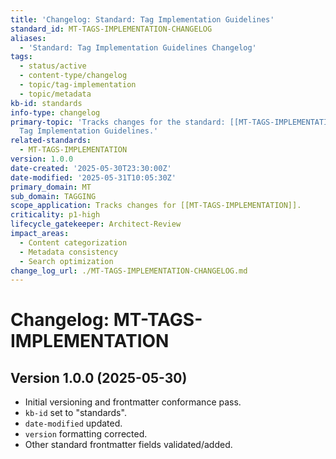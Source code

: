 ```yaml
---
title: 'Changelog: Standard: Tag Implementation Guidelines'
standard_id: MT-TAGS-IMPLEMENTATION-CHANGELOG
aliases:
  - 'Standard: Tag Implementation Guidelines Changelog'
tags:
  - status/active
  - content-type/changelog
  - topic/tag-implementation
  - topic/metadata
kb-id: standards
info-type: changelog
primary-topic: 'Tracks changes for the standard: [[MT-TAGS-IMPLEMENTATION]] - Standard:
  Tag Implementation Guidelines.'
related-standards:
  - MT-TAGS-IMPLEMENTATION
version: 1.0.0
date-created: '2025-05-30T23:30:00Z'
date-modified: '2025-05-31T10:05:30Z'
primary_domain: MT
sub_domain: TAGGING
scope_application: Tracks changes for [[MT-TAGS-IMPLEMENTATION]].
criticality: p1-high
lifecycle_gatekeeper: Architect-Review
impact_areas:
  - Content categorization
  - Metadata consistency
  - Search optimization
change_log_url: ./MT-TAGS-IMPLEMENTATION-CHANGELOG.md
---
```


# Changelog: MT-TAGS-IMPLEMENTATION

## Version 1.0.0 (2025-05-30)
- Initial versioning and frontmatter conformance pass.
- `kb-id` set to "standards".
- `date-modified` updated.
- `version` formatting corrected.
- Other standard frontmatter fields validated/added.
